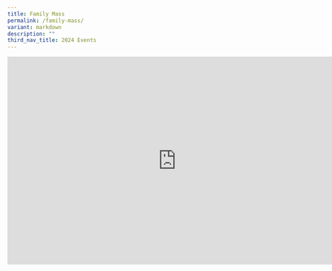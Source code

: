 ```yaml
---
title: Family Mass
permalink: /family-mass/
variant: markdown
description: ""
third_nav_title: 2024 Events
---
```

<iframe allowfullscreen="true" height="469" width="760" frameborder="0" src="https://docs.google.com/presentation/d/e/2PACX-1vS23uGrLjGx0DSYsMqzuFNpNPDS_Y8p4wGqRWzjHc2zrzOThadmVlAqfREMl5fvPJ6-13Wodq9PBR5Q/embed?start=true&amp;loop=true&amp;delayms=3000"></iframe>

